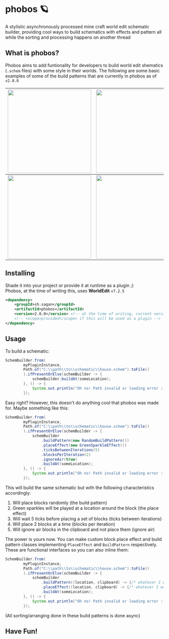 # phobos 🪐
A stylistic asynchronously processed mine craft world edit schematic builder, providing cool ways to build schematics with effects and pattern all while the sorting and processing happens on another thread

## What is phobos?
Phobos aims to add funtionality for developers to build world edit shematics (`.schem` files) with some style in their worlds. The following are some
basic examples of some of the build patterns that are currently in phobos as of `v2.0.0`

| <img src="https://media.giphy.com/media/jUi2OeBzildNeoUkwJ/giphy.gif" width="265">| <img src="https://media.giphy.com/media/Q86SsAIlpWxI1pMSzf/giphy.gif" width="265"> | <img src="https://media.giphy.com/media/TdpNk4BV3MUO5HBqvS/giphy.gif" width="265"> |
|:---:|:---:|:---:|
| <img src="https://media.giphy.com/media/l3yu328UNbwjAMfblq/giphy.gif" width="265"> | <img src="https://media.giphy.com/media/gLit8fDkNyP9HMr6Zu/giphy.gif" width="265"> | <img src="https://media.giphy.com/media/Q86SsAIlpWxI1pMSzf/giphy.gif" width="265"> |

## Installing
Shade it into your project or provide it at runtime as a plugin ;)
<br>
Phobos, at the time of writing this, uses **WorldEdit** `v7.2.5`
```xml
<dependency>
    <groupId>sh.sagan</groupId>
    <artifactId>phobos</artifactId>
    <version>2.0.0</version> <!-- at the time of writing, current version is 2.0.0. Check the pom for the latest version -->
    <!-- <scope>provided</scope> if this will be used as a plugin -->
</dependency>
```
## Usage
To build a schematic:
```java
SchemBuilder.from(
        myPluginInstance, 
        Path.of("C:\\path\\to\\schematic\\house.schem").toFile()
        ).ifPresentOrElse(schemBuilder -> {
            schemBuilder.buildAt(someLocation);
        }, () -> {
            System.out.println("Oh no! Path invalid or loading error :(");
        });
```

Easy right? However, this doesn't do anything cool that phobos was made for. Maybe something like this:

```java
SchemBuilder.from(
        myPluginInstance, 
        Path.of("C:\\path\\to\\schematic\\house.schem").toFile()
        ).ifPresentOrElse(schemBuilder -> {
            schemBuilder
                .buildPattern(new RandomBuildPattern())
                .placeEffect(new GreenSparkleEffect())
                .ticksBetweenIterations(5)
                .blocksPerIteration(2)
                .ignoreAir(true)
                .buildAt(someLocation);
        }, () -> {
            System.out.println("Oh no! Path invalid or loading error :(");
        });
```
This will build the same schematic but with the following characteristics accordingly:
1. Will place blocks randomly (the build pattern)
2. Green sparkles will be played at a location around the block (the place effect)
3. Will wait 5 ticks before placing a set of blocks (ticks between iterations)
4. Will place 2 blocks at a time (blocks per iteration)
5. Will ignore air blocks in the clipboard and not place them (ignore air)

The power is yours now. You can make custom block place effect and build pattern classes implementing
`PlaceEffect` and `BuildPattern` respectively. These are functional interfaces so you can also inline them:
```java
SchemBuilder.from(
        myPluginInstance, 
        Path.of("C:\\path\\to\\schematic\\house.schem").toFile()
        ).ifPresentOrElse(schemBuilder -> {
            schemBuilder
                .buildPattern((location, clipboard) -> {/* whatever I want */})
                .placeEffect((location, clipboard) -> {/* whatever I want */})
                .buildAt(someLocation);
        }, () -> {
            System.out.println("Oh no! Path invalid or loading error :(");
        });
```
(All sorting/arranging done in these build patterns is done async)
## Have Fun!
